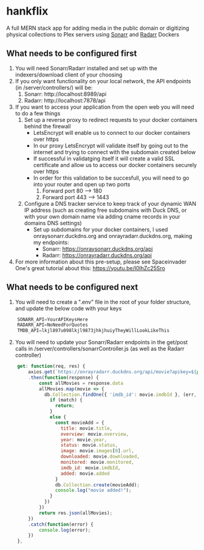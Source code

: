 # hankflix
A full MERN stack app for adding media in the public domain or digitizing physical collections to Plex servers using [Sonarr](https://github.com/Sonarr/Sonarr/wiki/API) and [Radarr](https://github.com/Radarr/Radarr/wiki/API) Dockers

## What needs to be configured first
1. You will need Sonarr/Radarr installed and set up with the indexers/download client of your choosing
1. If you only want functionality on your local network, the API endpoints (in /server/controllers/) will be:
    1. Sonarr: http://localhost:8989/api
    1. Radarr: http://localhost:7878/api
1. If you want to access your application from the open web you will need to do a few things
    1. Set up a reverse proxy to redirect requests to your docker containers behind the firewall
        * LetsEncrypt will enable us to connect to our docker containers over https
        * In our proxy LetsEncrypt will validate itself by going out to the internet and trying to connect with the subdomain created below
        * If successful in validatging itself it will create a valid SSL certificate and allow us to access our docker containers securely over https
        * In order for this validation to be succesfull, you will need to go into your router and open up two ports
            1. Forward port 80 --> 180
            2. Forward port 443 --> 1443
    1. Configure a DNS tracker service to keep track of your dynamic WAN IP address (such as creating free subdomains with Duck DNS, or with your own domain name via adding cname records in your domains DNS settings)
        * Set up subdomains for your docker containers, I used onraysonarr.duckdns.org and onrayradarr.duckdns.org, making my endpoints:
            * Sonarr: https://onraysonarr.duckdns.org/api
            * Radarr: https://onrayradarr.duckdns.org/api
1. For more information about this pre-setup, please see Spaceinvader One's great tutorial about this: https://youtu.be/I0lhZc25Sro

## What needs to be configured next
1. You will need to create a ".env" file in the root of your folder structure, and update the below code with your keys
```javascript
    SONARR_API=YourAPIKeysHere
    RADARR_API=NoNeedForQuotes
    TMDB_API=lkjl897u098lkjl9873jhkjhuiyTheyWillLookLikeThis
```
2. You will need to update your Sonarr/Radarr endpoints in the get/post calls in /server/controllers/sonarrController.js (as well as the Radarr controller)
```javascript
    get: function(req, res) {
        axios.get(`https://onrayradarr.duckdns.org/api/movie?apikey=${process.env.SONARR_API}`)
        .then(function(response) {
            const allMovies = response.data
            allMovies.map(movie => {
              db.Collection.findOne({ 'imdb_id': movie.imdbId }, (err, match) => {
                if (match) {
                  return;
                }
                else {
                  const movieAdd = {
                    title: movie.title,
                    overview: movie.overview,
                    year: movie.year,
                    status: movie.status,
                    image: movie.images[0].url,
                    downloaded: movie.downloaded,
                    monitored: movie.monitored,
                    imdb_id: movie.imdbId,
                    added: movie.added
                  }
                  db.Collection.create(movieAdd);
                  console.log("movie added!");
                }
              })
            })
            return res.json(allMovies);
        })
        .catch(function(error) {
            console.log(error);
        })
    },
```
